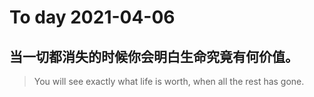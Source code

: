 
# To day 2021-04-06


## 当一切都消失的时候你会明白生命究竟有何价值。
> You will see exactly what life is worth, when all the rest has gone. 

    